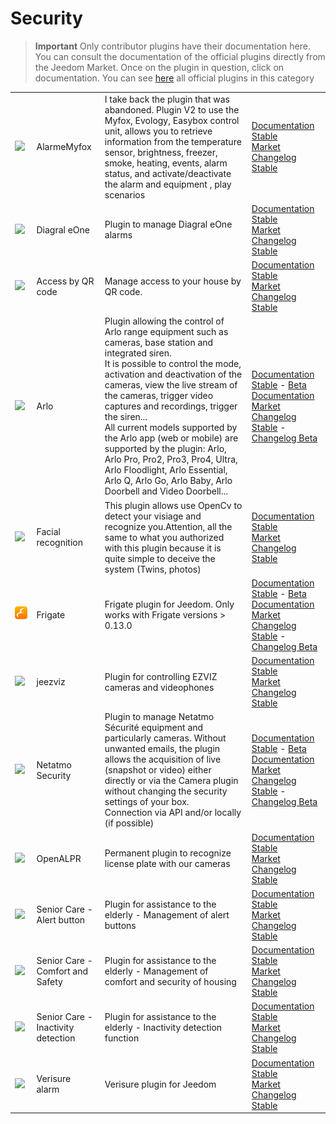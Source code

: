 
# Security


>**Important**
>Only contributor plugins have their documentation here. You can consult the documentation of the official plugins directly from the Jeedom Market. Once on the plugin in question, click on documentation.
>You can see [here](https://market.jeedom.com/index.php?v=d&p=market&type=plugin&categorie=security) all official plugins in this category


| | | | |
|--- | --- | --- | ---|
|<img src="Alarmemyfox/Alarmemyfox_icon.png" class="pluginLogo" width="100" />|AlarmeMyfox|I take back the plugin that was abandoned. Plugin V2 to use the Myfox, Evology, Easybox control unit, allows you to retrieve information from the temperature sensor, brightness, freezer, smoke, heating, events, alarm status, and activate/deactivate the alarm and equipment , play scenarios|[Documentation Stable](https://vegeta0911.github.io/AlarmeMyfox/en_US/)<br/>[Market](https://market.jeedom.com/index.php?v=d&p=market_display&id=4471)<br/>[Changelog Stable](https://vegeta0911.github.io/AlarmeMyfox/en_US/changelog)|
|<img src="Diagral_eOne/Diagral_eOne_icon.png" class="pluginLogo" width="100" />|Diagral eOne|Plugin to manage Diagral eOne alarms|[Documentation Stable](https://mguyard.github.io/Jeedom-Diagral_eOne/en_US/)<br/>[Market](https://market.jeedom.com/index.php?v=d&p=market_display&id=3820)<br/>[Changelog Stable](https://mguyard.github.io/Jeedom-Diagral_eOne/en_US/changelog)|
|<img src="QRacces/QRacces_icon.png" class="pluginLogo" width="100" />|Access by QR code|Manage access to your house by QR code.|[Documentation Stable](http://mika-nt28.github.io/Documentations/QRacces/fr_FR)<br/>[Market](https://market.jeedom.com/index.php?v=d&p=market_display&id=3758)<br/>[Changelog Stable](https://mika-nt28.github.io/Documentations/QRacces/en_US/changelog)|
|<img src="arlo/arlo_icon.png" class="pluginLogo" width="100" />|Arlo|Plugin allowing the control of Arlo range equipment such as cameras, base station and integrated siren.<br/>It is possible to control the mode, activation and deactivation of the cameras, view the live stream of the cameras, trigger video captures and recordings, trigger the siren...<br/>All current models supported by the Arlo app (web or mobile) are supported by the plugin: Arlo, Arlo Pro, Pro2, Pro3, Pro4, Ultra, Arlo Floodlight, Arlo Essential, Arlo Q, Arlo Go, Arlo Baby, Arlo Doorbell and Video Doorbell...|[Documentation Stable](https://mips2648.github.io/jeedom-plugins-docs/arlo/en_US/) - [Beta Documentation](https://mips2648.github.io/jeedom-plugins-docs/arlo/en_US/)<br/>[Market](https://market.jeedom.com/index.php?v=d&p=market_display&id=3708)<br/>[Changelog Stable](https://mips2648.github.io/jeedom-plugins-docs/arlo/en_US/changelog) - [Changelog Beta](https://mips2648.github.io/jeedom-plugins-docs/arlo/en_US/changelog)|
|<img src="facerecognition/facerecognition_icon.png" class="pluginLogo" width="100" />|Facial recognition|This plugin allows use OpenCv to detect your visiage and recognize you.Attention, all the same to what you authorized with this plugin because it is quite simple to deceive the system (Twins, photos)|[Documentation Stable](http://mika-nt28.github.io/Documentations/facerecognition/en_US/)<br/>[Market](https://market.jeedom.com/index.php?v=d&p=market_display&id=3863)<br/>[Changelog Stable](https://mika-nt28.github.io/Documentations/facerecognition/en_US/changelog)|
|<img src="frigate/frigate_icon.png" class="pluginLogo" width="100" />|Frigate|Frigate plugin for Jeedom. Only works with Frigate versions > 0.13.0|[Documentation Stable](https://sagitaz.github.io/plugin-frigate/fr_FR) - [Beta Documentation](https://sagitaz.github.io/plugin-frigate/fr_FR)<br/>[Market](https://market.jeedom.com/index.php?v=d&p=market_display&id=4516)<br/>[Changelog Stable](https://sagitaz.github.io/plugin-frigate/en_US/changelog) - [Changelog Beta](https://sagitaz.github.io/plugin-frigate/en_US/changelog)|
|<img src="jeezviz/jeezviz_icon.png" class="pluginLogo" width="100" />|jeezviz|Plugin for controlling EZVIZ cameras and videophones|[Documentation Stable](https://famille-ozaer.github.io/jeezviz/en_US/index.md)<br/>[Market](https://market.jeedom.com/index.php?v=d&p=market_display&id=4063)<br/>[Changelog Stable](https://famille-ozaer.github.io/jeezviz/en_US/changelog.html)|
|<img src="netatmoSecurity/netatmoSecurity_icon.png" class="pluginLogo" width="100" />|Netatmo Security|Plugin to manage Netatmo Sécurité equipment and particularly cameras. Without unwanted emails, the plugin allows the acquisition of live (snapshot or video) either directly or via the Camera plugin without changing the security settings of your box. <br> Connection via API and/or locally (if possible)|[Documentation Stable](https://limad.github.io/plugins-docs/plugin-netatmoSecurity/en_US/) - [Beta Documentation](https://limad.github.io/plugins-docs/plugin-netatmoSecurity/en_US/)<br/>[Market](https://market.jeedom.com/index.php?v=d&p=market_display&id=4472)<br/>[Changelog Stable](https://limad.github.io/plugins-docs/plugin-netatmoSecurity/en_US/changelog) - [Changelog Beta](https://limad.github.io/plugins-docs/plugin-netatmoSecurity/en_US/changelog)|
|<img src="openalpr/openalpr_icon.png" class="pluginLogo" width="100" />|OpenALPR|Permanent plugin to recognize license plate with our cameras|[Documentation Stable](https://mika-nt28.github.io/Documentations/openalpr/fr_FR)<br/>[Market](https://market.jeedom.com/index.php?v=d&p=market_display&id=1613)<br/>[Changelog Stable](https://mika-nt28.github.io/Documentations/openalpr/en_US/changelog)|
|<img src="seniorcarealertbt/seniorcarealertbt_icon.png" class="pluginLogo" width="100" />|Senior Care - Alert button|Plugin for assistance to the elderly - Management of alert buttons|[Documentation Stable](https://agp42.github.io/seniorcarealertbt/en_US/)<br/>[Market](https://market.jeedom.com/index.php?v=d&p=market_display&id=3948)<br/>[Changelog Stable](https://agp42.github.io/seniorcarealertbt/en_US/changelog)|
|<img src="seniorcarecomfortsecurity/seniorcarecomfortsecurity_icon.png" class="pluginLogo" width="100" />|Senior Care - Comfort and Safety|Plugin for assistance to the elderly - Management of comfort and security of housing|[Documentation Stable](https://agp42.github.io/seniorcarecomfortsecurity/en_US/)<br/>[Market](https://market.jeedom.com/index.php?v=d&p=market_display&id=3972)<br/>[Changelog Stable](https://agp42.github.io/seniorcarecomfortsecurity/en_US/changelog)|
|<img src="seniorcareinactivity/seniorcareinactivity_icon.png" class="pluginLogo" width="100" />|Senior Care - Inactivity detection|Plugin for assistance to the elderly - Inactivity detection function|[Documentation Stable](https://agp42.github.io/seniorcareinactivity/en_US/)<br/>[Market](https://market.jeedom.com/index.php?v=d&p=market_display&id=3947)<br/>[Changelog Stable](https://agp42.github.io/seniorcareinactivity/en_US/changelog)|
|<img src="verisure/verisure_icon.png" class="pluginLogo" width="100" />|Verisure alarm|Verisure plugin for Jeedom|[Documentation Stable](https://xav-74.github.io/verisure/en_US/)<br/>[Market](https://market.jeedom.com/index.php?v=d&p=market_display&id=3997)<br/>[Changelog Stable](https://xav-74.github.io/verisure/en_US/changelog)|
